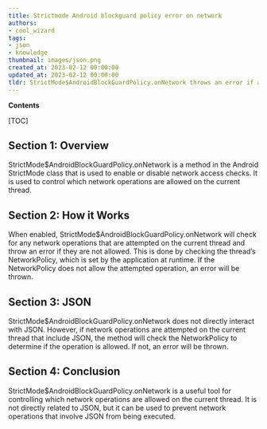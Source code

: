 ```yaml
---
title: Strictmode Android blockguard policy error on network
authors:
- cool_wizard
tags:
- json
- knowledge
thumbnail: images/json.png
created_at: 2023-02-12 00:00:00
updated_at: 2023-02-12 00:00:00
tldr: StrictMode$AndroidBlockGuardPolicy.onNetwork throws an error if a network operation is detected on the main thread.
---
```


**Contents**

[TOC]

## Section 1: Overview
StrictMode$AndroidBlockGuardPolicy.onNetwork is a method in the Android StrictMode class that is used to enable or disable network access checks. It is used to control which network operations are allowed on the current thread.

## Section 2: How it Works
When enabled, StrictMode$AndroidBlockGuardPolicy.onNetwork will check for any network operations that are attempted on the current thread and throw an error if they are not allowed. This is done by checking the thread’s NetworkPolicy, which is set by the application at runtime. If the NetworkPolicy does not allow the attempted operation, an error will be thrown.

## Section 3: JSON
StrictMode$AndroidBlockGuardPolicy.onNetwork does not directly interact with JSON. However, if network operations are attempted on the current thread that include JSON, the method will check the NetworkPolicy to determine if the operation is allowed. If not, an error will be thrown. 

## Section 4: Conclusion
StrictMode$AndroidBlockGuardPolicy.onNetwork is a useful tool for controlling which network operations are allowed on the current thread. It is not directly related to JSON, but it can be used to prevent network operations that involve JSON from being executed.
